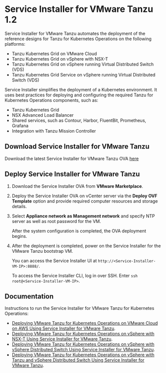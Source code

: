 # Service Installer for VMware Tanzu 1.2

Service Installer for VMware Tanzu automates the deployment of the reference designs for Tanzu for Kubernetes Operations on the following platforms:

- Tanzu Kubernetes Grid on VMware Cloud
- Tanzu Kubernetes Grid on vSphere with NSX-T
- Tanzu Kubernetes Grid on vSphere running Virtual Distributed Switch (VDS)
- Tanzu Kubernetes Grid Service on vSphere running Virtual Distributed Switch (VDS)

Service Installer simplifies the deployment of a Kubernetes environment. It uses best practices for deploying and configuring the required Tanzu for Kubernetes Operations components, such as:
- Tanzu Kubernetes Grid
- NSX Advanced Load Balancer
- Shared services, such as Contour, Harbor, FluentBit, Prometheus, Grafana
- Integration with Tanzu Mission Controller

## Download Service Installer for VMware Tanzu
Download the latest Service Installer for VMware Tanzu OVA [here](https://marketplace.cloud.vmware.com/services/details/service-installer-for-vmware-tanzu-1?slug=true)

## Deploy Service Installer for VMware Tanzu
1. Download the Service Installer OVA from **VMware Marketplace**.
2. Deploy the Service Installer OVA on vCenter server via the **Deploy OVF Template** option and provide required computer resources and storage details.
3. Select **Appliance network as Management network** and specify NTP server as well as root password for the VM.

   After the system configuration is completed, the OVA deployment begins.

4. After the deployment is completed, power on the Service Installer for the VMware Tanzu bootstrap VM.

   You can access the Service Installer UI at `http://<Service-Installer-VM-IP>:8888/`.

   To access the Service Installer CLI, log in over SSH. Enter `ssh root@<Service-Installer-VM-IP>`.

## Documentation
<!-- - What's new in this release: [What's New](./WhatsNew.md)./-->
Instructions to run the Service Installer for VMware Tanzu for Kubernetes Operations:

- [Deploying VMware Tanzu for Kubernetes Operations on VMware Cloud on AWS Using Service Installer for VMware Tanzu](./VMware%20Cloud%20on%20AWS%20-%20VMC/TKOonVMConAWS.md).
- [Deploying VMware Tanzu for Kubernetes Operations on vSphere with NSX-T Using Service Installer for VMware Tanzu](./vSphere%20-%20Backed%20by%20NSX-T/tkoVsphereNSXT.md).
- [Deploying VMware Tanzu for Kubernetes Operations on vSphere with vSphere Distributed Switch Using Service Installer for VMware Tanzu](./vSphere%20-%20Backed%20by%20VDS/TKGm/TKOonVsphereVDStkg.md).
- [Deploying VMware Tanzu for Kubernetes Operations on vSphere with Tanzu and vSphere Distributed Switch Using Service Installer for VMware Tanzu](./vSphere%20-%20Backed%20by%20VDS/TKGs/TKOonVsphereVDStkgs.md).
